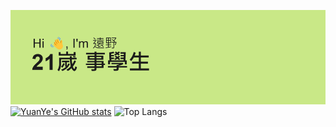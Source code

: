 ![header](https://github.com/YuanYeYouTao/YuanYeYouTao/blob/main/header.png)
[![YuanYe's GitHub stats](https://github-readme-stats.vercel.app/api?username=YuanYeYouTao&show_icons=true&theme=radical&hide_border=true)](https://github.com/anuraghazra/github-readme-stats)
![Top Langs](https://github-readme-stats.vercel.app/api/top-langs/?username=YuanYeYouTao&theme=radical&layout=compact&hide_border=true&hide_rank=true)
<!--
**YuanYeYouTao/YuanYeYouTao** is a ✨ _special_ ✨ repository because its `README.md` (this file) appears on your GitHub profile.

Here are some ideas to get you started:

- 🔭 I’m currently working on ...
- 🌱 I’m currently learning ...
- 👯 I’m looking to collaborate on ...
- 🤔 I’m looking for help with ...
- 💬 Ask me about ...
- 📫 How to reach me: ...
- 😄 Pronouns: ...
- ⚡ Fun fact: ...
-->
